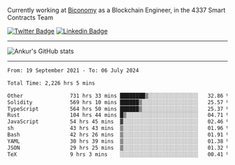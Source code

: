 Currently working at [Biconomy](https://biconomy.io/) as a Blockchain Engineer, in the 4337 Smart Contracts Team

 [![Twitter Badge](https://img.shields.io/badge/-@ankurdubey521-1ca0f1?style=flat-square&labelColor=1ca0f1&logo=twitter&logoColor=white&link=https://twitter.com/ankurdubey521)](https://twitter.com/ankurdubey521) [![Linkedin Badge](https://img.shields.io/badge/-ankurdubey521-blue?style=flat-square&logo=Linkedin&logoColor=white&link=https://www.linkedin.com/in/ankurdubey521/)](https://www.linkedin.com/in/ankurdubey521/)

<hr/>

![Ankur's GitHub stats](https://github-readme-stats.vercel.app/api?username=ankurdubey521&count_private=true&theme=radical)

<hr/>

<!--START_SECTION:waka-->

```txt
From: 19 September 2021 - To: 06 July 2024

Total Time: 2,226 hrs 5 mins

Other               731 hrs 33 mins ████████▒░░░░░░░░░░░░░░░░   32.86 %
Solidity            569 hrs 10 mins ██████▒░░░░░░░░░░░░░░░░░░   25.57 %
TypeScript          564 hrs 50 mins ██████▒░░░░░░░░░░░░░░░░░░   25.37 %
Rust                104 hrs 44 mins █▒░░░░░░░░░░░░░░░░░░░░░░░   04.71 %
JavaScript          54 hrs 45 mins  ▓░░░░░░░░░░░░░░░░░░░░░░░░   02.46 %
sh                  43 hrs 43 mins  ▒░░░░░░░░░░░░░░░░░░░░░░░░   01.96 %
Bash                42 hrs 26 mins  ▒░░░░░░░░░░░░░░░░░░░░░░░░   01.91 %
YAML                30 hrs 39 mins  ▒░░░░░░░░░░░░░░░░░░░░░░░░   01.38 %
JSON                29 hrs 25 mins  ▒░░░░░░░░░░░░░░░░░░░░░░░░   01.32 %
TeX                 9 hrs 3 mins    ░░░░░░░░░░░░░░░░░░░░░░░░░   00.41 %
```

<!--END_SECTION:waka-->
